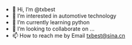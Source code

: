 - 👋 Hi, I’m @txbest
- 👀 I’m interested in automotive technology
- 🌱 I’m currently learning python
- 💞️ I’m looking to collaborate on ...
- 📫 How to reach me by Email txbest@sina.cn

<!---
txbest/txbest is a ✨ special ✨ repository because its `README.md` (this file) appears on your GitHub profile.
You can click the Preview link to take a look at your changes.
--->

